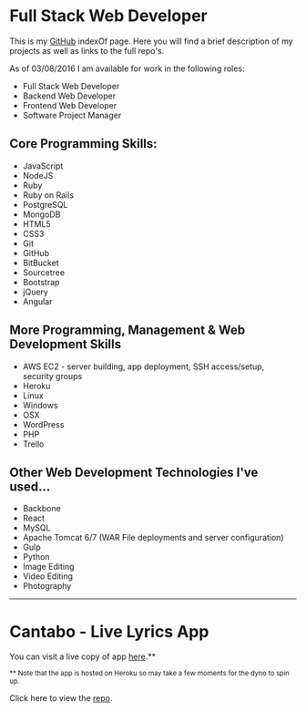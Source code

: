 # Full Stack Web Developer

This is my [GitHub](https://github.com/noccer) indexOf page. Here you will find a brief description of my projects as well as links to the full repo's.

As of 03/08/2016 I am available for work in the following roles:

- Full Stack Web Developer
- Backend Web Developer
- Frontend Web Developer
- Software Project Manager

## Core Programming Skills:

- JavaScript
- NodeJS
- Ruby
- Ruby on Rails
- PostgreSQL
- MongoDB
- HTML5
- CSS3
- Git
- GitHub
- BitBucket
- Sourcetree
- Bootstrap
- jQuery
- Angular

## More Programming, Management & Web Development Skills

- AWS EC2 - server building, app deployment, SSH access/setup, security groups
- Heroku
- Linux
- Windows
- OSX
- WordPress
- PHP
- Trello

## Other Web Development Technologies I've used...

- Backbone
- React
- MySQL
- Apache Tomcat 6/7 (WAR File deployments and server configuration)
- Gulp
- Python
- Image Editing
- Video Editing
- Photography

--------------------------------------------------------------------------------

# Cantabo - Live Lyrics App

You can visit a live copy of app [here](https://cantabo.herokuapp.com/).**

<sup>** Note that the app is hosted on Heroku so may take a few moments for the dyno to spin up.</sup>

Click here to view the [repo]().
